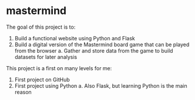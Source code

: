 # mastermind

The goal of this project is to:
1. Build a functional website using Python and Flask
2. Build a digital version of the Mastermind board game that can be played from the browser
  a. Gather and store data from the game to build datasets for later analysis


This project is a first on many levels for me:
1. First project on GitHub
2. First project using Python
  a. Also Flask, but learning Python is the main reason
